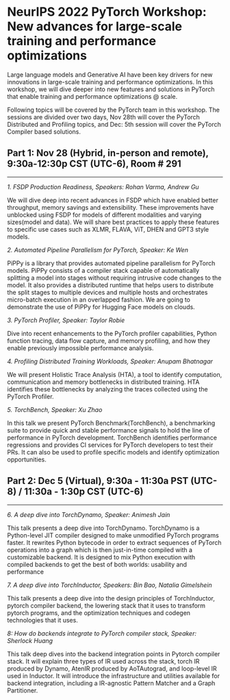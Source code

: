 # NeurIPS 2022 PyTorch Workshop: New advances for large-scale training and performance optimizations


Large language models and Generative AI have been key drivers for new innovations in large-scale training and performance optimizations. In this workshop, we will dive deeper into new features and solutions in PyTorch that enable training and performance optimizations @ scale. 

Following topics will be covered by the PyTorch team in this workshop. The sessions are divided over two days, Nov 28th will cover the PyTorch Distributed and Profiling topics, and Dec: 5th session will cover the PyTorch Compiler based solutions.

## Part 1: Nov 28 (Hybrid, in-person and remote), 9:30a-12:30p CST (UTC-6), Room # 291
-------------------------------------------------------------------------------------------------------

*1. FSDP Production Readiness, Speakers: Rohan Varma, Andrew Gu*

We will dive deep into recent advances in FSDP which have enabled better throughput, memory savings and extensibility. These improvements have unblocked using FSDP for models of different modalities and varying sizes(model and data). We will share best practices to apply these features to specific use cases such as XLMR, FLAVA, ViT, DHEN and GPT3 style models.

*2. Automated Pipeline Parallelism for PyTorch, Speaker: Ke Wen*

PiPPy is a library that provides automated pipeline parallelism for PyTorch models. PiPPy consists of a compiler stack capable of automatically splitting a model into stages without requiring intrusive code changes to the model. It also provides a distributed runtime that helps users to distribute the split stages to multiple devices and multiple hosts and orchestrates micro-batch execution in an overlapped fashion. We are going to demonstrate the use of PiPPy for Hugging Face models on clouds.

*3. PyTorch Profiler, Speaker: Taylor Robie*

Dive into recent enhancements to the PyTorch profiler capabilities, Python function tracing, data flow capture, and memory profiling, and how they enable previously impossible performance analysis.

*4. Profiling Distributed Training Workloads, Speaker: Anupam Bhatnagar*

We will present Holistic Trace Analysis (HTA), a tool to identify computation, communication and memory bottlenecks in distributed training. HTA identifies these bottlenecks by analyzing the traces collected using the PyTorch Profiler.

*5. TorchBench, Speaker: Xu Zhao*

In this talk we present PyTorch Benchmark(TorchBench), a benchmarking suite to provide quick and stable performance signals to hold the line of performance in PyTorch development. TorchBench identifies performance regressions and provides CI services for PyTorch developers to test their PRs. It can also be used to profile specific models and identify optimization opportunities.


## Part 2: Dec 5 (Virtual), 9:30a - 11:30a PST (UTC-8) / 11:30a - 1:30p CST (UTC-6)
------------------------------------------------------------------------------------------------

*6. A deep dive into TorchDynamo,  Speaker: Animesh Jain*

This talk presents a deep dive into TorchDynamo. TorchDynamo is a Python-level JIT compiler designed to make unmodified PyTorch programs faster. It rewrites Python bytecode in order to extract sequences of PyTorch operations into a graph which is then just-in-time compiled with a customizable backend. It is designed to mix Python execution with compiled backends to get the best of both worlds: usability and performance

*7. A deep dive into TorchInductor, Speakers: Bin Bao, Natalia Gimelshein*

This talk presents a deep dive into the design principles of TorchInductor, pytorch compiler backend, the lowering stack that it uses to transform pytorch programs, and the optimization techniques and codegen technologies that it uses. 

*8: How do backends integrate to PyTorch compiler stack, Speaker: Sherlock Huang*

This talk deep dives into the backend integration points in Pytorch compiler stack. It will explain three types of IR used across the stack, torch IR produced by Dynamo, AtenIR produced by AoTAutograd, and loop-level IR used in Inductor. It will introduce the infrastructure and utilities available for backend integration, including a IR-agnostic Pattern Matcher and a Graph Partitioner.
